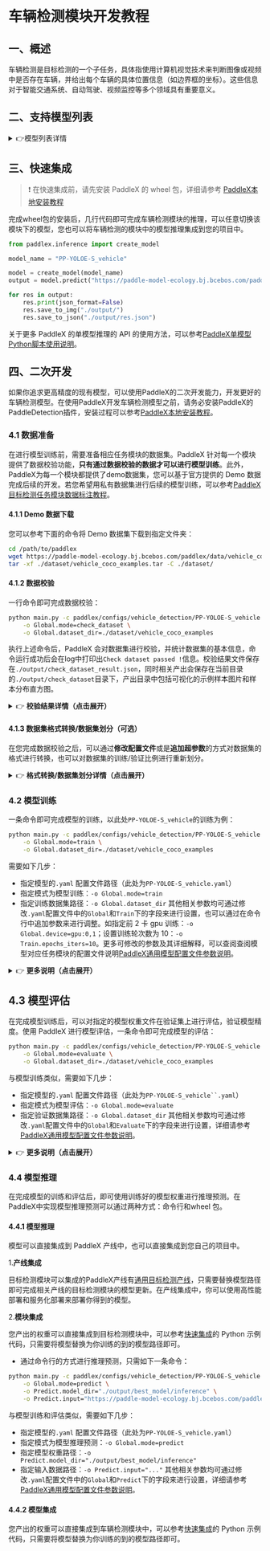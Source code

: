 # 车辆检测模块开发教程

## 一、概述
车辆检测是目标检测的一个子任务，具体指使用计算机视觉技术来判断图像或视频中是否存在车辆，并给出每个车辆的具体位置信息（如边界框的坐标）。这些信息对于智能交通系统、自动驾驶、视频监控等多个领域具有重要意义。

## 二、支持模型列表

<details>
   <summary> 👉模型列表详情</summary>

<table>
  <tr>
    <th>模型</th>
    <th>mAP 0.5:0.95</th>
    <th>GPU推理耗时（ms）</th>
    <th>CPU推理耗时</th>
    <th>模型存储大小（M）</th>
    <th>介绍</th>
  </tr>
  <tr>
    <td>PP-YOLOE-S_vehicle</td>
    <td>61.3</td>
    <td>15.4</td>
    <td>178.4</td>
    <td>28.79</td>
    <td rowspan="2">基于PP-YOLOE的行人检测模型</td>
  </tr>
  <tr>
    <td>PP-YOLOE-L_vehicle</td>
    <td>63.9</td>
    <td>32.6</td>
    <td>775.6</td>
    <td>196.02</td>
  </tr>
</table>

注：以上精度指标为PPVehicle 验证集 mAP(0.5:0.95)。所有模型 GPU 推理耗时基于 NVIDIA Tesla T4 机器，精度类型为 FP32， CPU 推理速度基于 Intel(R) Xeon(R) Gold 5117 CPU @ 2.00GHz，线程数为8，精度类型为 FP32。
</details>

## 三、快速集成
> ❗ 在快速集成前，请先安装 PaddleX 的 wheel 包，详细请参考 [PaddleX本地安装教程](../../../installation/installation.md)

完成wheel包的安装后，几行代码即可完成车辆检测模块的推理，可以任意切换该模块下的模型，您也可以将车辆检测的模块中的模型推理集成到您的项目中。

```python
from paddlex.inference import create_model 

model_name = "PP-YOLOE-S_vehicle"

model = create_model(model_name)
output = model.predict("https://paddle-model-ecology.bj.bcebos.com/paddlex/imgs/demo_image/vehicle_detection.jpg", batch_size=1)

for res in output:
    res.print(json_format=False)
    res.save_to_img("./output/")
    res.save_to_json("./output/res.json")

```
关于更多 PaddleX 的单模型推理的 API 的使用方法，可以参考[PaddleX单模型Python脚本使用说明](../../instructions/model_python_API.md)。

## 四、二次开发
如果你追求更高精度的现有模型，可以使用PaddleX的二次开发能力，开发更好的车辆检测模型。在使用PaddleX开发车辆检测模型之前，请务必安装PaddleX的PaddleDetection插件，安装过程可以参考[PaddleX本地安装教程](../../../installation/installation.md)。

### 4.1 数据准备
在进行模型训练前，需要准备相应任务模块的数据集。PaddleX 针对每一个模块提供了数据校验功能，**只有通过数据校验的数据才可以进行模型训练**。此外，PaddleX为每一个模块都提供了demo数据集，您可以基于官方提供的 Demo 数据完成后续的开发。若您希望用私有数据集进行后续的模型训练，可以参考[PaddleX目标检测任务模块数据标注教程](../../../data_annotations/cv_modules/object_detection.md)。

#### 4.1.1 Demo 数据下载
您可以参考下面的命令将 Demo 数据集下载到指定文件夹：

```bash
cd /path/to/paddlex
wget https://paddle-model-ecology.bj.bcebos.com/paddlex/data/vehicle_coco_examples.tar -P ./dataset
tar -xf ./dataset/vehicle_coco_examples.tar -C ./dataset/
```
#### 4.1.2 数据校验
一行命令即可完成数据校验：

```bash
python main.py -c paddlex/configs/vehicle_detection/PP-YOLOE-S_vehicle.yaml \
    -o Global.mode=check_dataset \
    -o Global.dataset_dir=./dataset/vehicle_coco_examples
```
执行上述命令后，PaddleX 会对数据集进行校验，并统计数据集的基本信息，命令运行成功后会在log中打印出`Check dataset passed !`信息。校验结果文件保存在`./output/check_dataset_result.json`，同时相关产出会保存在当前目录的`./output/check_dataset`目录下，产出目录中包括可视化的示例样本图片和样本分布直方图。

<details>
  <summary>👉 <b>校验结果详情（点击展开）</b></summary>


校验结果文件具体内容为：

```bash
{
  "done_flag": true,
  "check_pass": true,
  "attributes": {
    "num_classes": 4,
    "train_samples": 500,
    "train_sample_paths": [
      "check_dataset/demo_img/MVI_20011__img00001.jpg",
      "check_dataset/demo_img/MVI_20011__img00005.jpg",
      "check_dataset/demo_img/MVI_20011__img00009.jpg"
    ],
    "val_samples": 100,
    "val_sample_paths": [
      "check_dataset/demo_img/MVI_20032__img00401.jpg",
      "check_dataset/demo_img/MVI_20032__img00405.jpg",
      "check_dataset/demo_img/MVI_20032__img00409.jpg"
    ]
  },
  "analysis": {
    "histogram": "check_dataset/histogram.png"
  },
  "dataset_path": "./dataset/example_data/vehicle_coco_examples",
  "show_type": "image",
  "dataset_type": "COCODetDataset"
}
```
上述校验结果中，`check_pass` 为 `True` 表示数据集格式符合要求，其他部分指标的说明如下：

* `attributes.num_classes`：该数据集类别数为4；
* `attributes.train_samples`：该数据集训练集样本数量为 500；
* `attributes.val_samples`：该数据集验证集样本数量为 100；
* `attributes.train_sample_paths`：该数据集训练集样本可视化图片相对路径列表；
* `attributes.val_sample_paths`：该数据集验证集样本可视化图片相对路径列表；


数据集校验还对数据集中所有类别的样本数量分布情况进行了分析，并绘制了分布直方图（histogram.png）： 

![](https://raw.githubusercontent.com/cuicheng01/PaddleX_doc_images/main/images/modules/vehicle_det/01.png)
</details>

#### 4.1.3 数据集格式转换/数据集划分（可选）
在您完成数据校验之后，可以通过**修改配置文件**或是**追加超参数**的方式对数据集的格式进行转换，也可以对数据集的训练/验证比例进行重新划分。

<details>
  <summary>👉 <b>格式转换/数据集划分详情（点击展开）</b></summary>


**（1）数据集格式转换**

人脸检测不支持数据格式转换。

**（2）数据集划分**

数据集划分的参数可以通过修改配置文件中 `CheckDataset` 下的字段进行设置，配置文件中部分参数的示例说明如下：

* `CheckDataset`:
  * `split`:
    * `enable`: 是否进行重新划分数据集，为 `True` 时进行数据集格式转换，默认为 `False`；
    * `train_percent`: 如果重新划分数据集，则需要设置训练集的百分比，类型为0-100之间的任意整数，需要保证与 `val_percent` 的值之和为100；


例如，您想重新划分数据集为 训练集占比90%、验证集占比10%，则需将配置文件修改为：

```bash
......
CheckDataset:
  ......
  split:
    enable: True
    train_percent: 90
    val_percent: 10
  ......
```
随后执行命令：

```bash
python main.py -c paddlex/configs/vehicle_detection/PP-YOLOE-S_vehicle.yaml \
    -o Global.mode=check_dataset \
    -o Global.dataset_dir=./dataset/vehicle_coco_examples
```
数据划分执行之后，原有标注文件会被在原路径下重命名为 `xxx.bak`。

以上参数同样支持通过追加命令行参数的方式进行设置：

```bash
python main.py -c paddlex/configs/vehicle_detection/PP-YOLOE-S_vehicle.yaml  \
    -o Global.mode=check_dataset \
    -o Global.dataset_dir=./dataset/vehicle_coco_examples \
    -o CheckDataset.split.enable=True \
    -o CheckDataset.split.train_percent=90 \
    -o CheckDataset.split.val_percent=10
```
</details>

### 4.2 模型训练
一条命令即可完成模型的训练，以此处`PP-YOLOE-S_vehicle`的训练为例：

```bash
python main.py -c paddlex/configs/vehicle_detection/PP-YOLOE-S_vehicle.yaml \
    -o Global.mode=train \
    -o Global.dataset_dir=./dataset/vehicle_coco_examples
```
需要如下几步：

* 指定模型的`.yaml` 配置文件路径（此处为`PP-YOLOE-S_vehicle.yaml`）
* 指定模式为模型训练：`-o Global.mode=train`
* 指定训练数据集路径：`-o Global.dataset_dir`
其他相关参数均可通过修改`.yaml`配置文件中的`Global`和`Train`下的字段来进行设置，也可以通过在命令行中追加参数来进行调整。如指定前 2 卡 gpu 训练：`-o Global.device=gpu:0,1`；设置训练轮次数为 10：`-o Train.epochs_iters=10`。更多可修改的参数及其详细解释，可以查阅查阅模型对应任务模块的配置文件说明[PaddleX通用模型配置文件参数说明](../../instructions/config_parameters_common.md)。

<details>
  <summary>👉 <b>更多说明（点击展开）</b></summary>


* 模型训练过程中，PaddleX 会自动保存模型权重文件，默认为`output`，如需指定保存路径，可通过配置文件中 `-o Global.output` 字段进行设置。
* PaddleX 对您屏蔽了动态图权重和静态图权重的概念。在模型训练的过程中，会同时产出动态图和静态图的权重，在模型推理时，默认选择静态图权重推理。
* 训练其他模型时，需要的指定相应的配置文件，模型和配置的文件的对应关系，可以查阅[PaddleX模型列表（CPU/GPU）](../../../support_list/models_list.md)。
在完成模型训练后，所有产出保存在指定的输出目录（默认为`./output/`）下，通常有以下产出：

* `train_result.json`：训练结果记录文件，记录了训练任务是否正常完成，以及产出的权重指标、相关文件路径等；
* `train.log`：训练日志文件，记录了训练过程中的模型指标变化、loss 变化等；
* `config.yaml`：训练配置文件，记录了本次训练的超参数的配置；
* `.pdparams`、`.pdema`、`.pdopt.pdstate`、`.pdiparams`、`.pdmodel`：模型权重相关文件，包括网络参数、优化器、EMA、静态图网络参数、静态图网络结构等；
</details>

## **4.3 模型评估**
在完成模型训练后，可以对指定的模型权重文件在验证集上进行评估，验证模型精度。使用 PaddleX 进行模型评估，一条命令即可完成模型的评估：

```bash
python main.py -c paddlex/configs/vehicle_detection/PP-YOLOE-S_vehicle.yaml \
    -o Global.mode=evaluate \
    -o Global.dataset_dir=./dataset/vehicle_coco_examples
```
与模型训练类似，需要如下几步：

* 指定模型的`.yaml` 配置文件路径（此处为`PP-YOLOE-S_vehicle``.yaml`）
* 指定模式为模型评估：`-o Global.mode=evaluate`
* 指定验证数据集路径：`-o Global.dataset_dir`
其他相关参数均可通过修改`.yaml`配置文件中的`Global`和`Evaluate`下的字段来进行设置，详细请参考[PaddleX通用模型配置文件参数说明](../../instructions/config_parameters_common.md)。

<details>
  <summary>👉 <b>更多说明（点击展开）</b></summary>


在模型评估时，需要指定模型权重文件路径，每个配置文件中都内置了默认的权重保存路径，如需要改变，只需要通过追加命令行参数的形式进行设置即可，如`-o Evaluate.weight_path=``./output/best_model/best_model/model.pdparams`。

在完成模型评估后，会产出`evaluate_result.json，其记录了`评估的结果，具体来说，记录了评估任务是否正常完成，以及模型的评估指标，包含 AP；

</details>

### **4.4 模型推理**
在完成模型的训练和评估后，即可使用训练好的模型权重进行推理预测。在PaddleX中实现模型推理预测可以通过两种方式：命令行和wheel 包。

#### 4.4.1 模型推理
模型可以直接集成到 PaddleX 产线中，也可以直接集成到您自己的项目中。

1.**产线集成**

目标检测模块可以集成的PaddleX产线有[通用目标检测产线](../../../pipeline_usage/tutorials/cv_pipelines/object_detection.md)，只需要替换模型路径即可完成相关产线的目标检测模块的模型更新。在产线集成中，你可以使用高性能部署和服务化部署来部署你得到的模型。

2.**模块集成**

您产出的权重可以直接集成到目标检测模块中，可以参考[快速集成](#三快速集成)的 Python 示例代码，只需要将模型替换为你训练的到的模型路径即可。

* 通过命令行的方式进行推理预测，只需如下一条命令：
```bash
python main.py -c paddlex/configs/vehicle_detection/PP-YOLOE-S_vehicle.yaml \
    -o Global.mode=predict \
    -o Predict.model_dir="./output/best_model/inference" \
    -o Predict.input="https://paddle-model-ecology.bj.bcebos.com/paddlex/imgs/demo_image/vehicle_detection.jpg"
```
与模型训练和评估类似，需要如下几步：

* 指定模型的`.yaml` 配置文件路径（此处为`PP-YOLOE-S_vehicle.yaml`）
* 指定模式为模型推理预测：`-o Global.mode=predict`
* 指定模型权重路径：`-o Predict.model_dir="./output/best_model/inference"`
* 指定输入数据路径：`-o Predict.input="..."`
其他相关参数均可通过修改`.yaml`配置文件中的`Global`和`Predict`下的字段来进行设置，详细请参考[PaddleX通用模型配置文件参数说明](../../instructions/config_parameters_common.md)。

#### 4.4.2 模型集成
您产出的权重可以直接集成到车辆检测模块中，可以参考[快速集成](#三快速集成)的 Python 示例代码，只需要将模型替换为你训练的到的模型路径即可。
